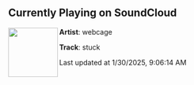 ## Currently Playing on SoundCloud

[<img align="left" width="100" src="https://i1.sndcdn.com/artworks-470z7bWGuF0Zgyr3-UpdqiA-t500x500.jpg">](https://soundcloud.com/webcage/stuck)

**Artist**: webcage 

**Track**: stuck

Last updated at 1/30/2025, 9:06:14 AM
